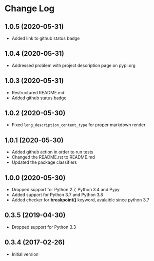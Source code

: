 # Change Log

## 1.0.5 (2020-05-31)

* Added link to github status badge


## 1.0.4 (2020-05-31)

* Addressed problem with project description page on pypi.org


## 1.0.3 (2020-05-31)

* Restructured README.md
* Added github status badge


## 1.0.2 (2020-05-30)

* Fixed `long_description_content_type` for proper markdown render


## 1.0.1 (2020-05-30)

* Added github action in order to run tests
* Changed the README.rst to README.md
* Updated the package classifiers


## 1.0.0 (2020-05-30)

* Dropped support for Python 2.7, Python 3.4 and Pypy
* Added support for Python 3.7 and Python 3.8
* Added checker for **breakpoint()** keyword, avalaible since python 3.7


## 0.3.5 (2019-04-30)

* Dropped support for Python 3.3


## 0.3.4 (2017-02-26)

* Initial version
